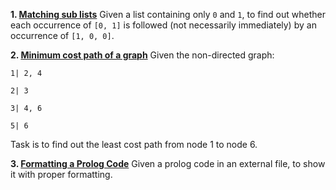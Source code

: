 **1. [Matching sub lists](https://github.com/anubhab91/PrologTests/blob/master/1%20Matching%20sub%20lists.pl)**
 Given a list containing only `0` and `1`, to find out whether each occurrence of `[0, 1]` is followed (not necessarily immediately) by an occurrence of `[1, 0, 0]`. 

 
**2. [Minimum cost path of a graph](https://github.com/anubhab91/PrologTests/blob/master/2%20Minimum%20cost%20path%20of%20a%20graph.pl)**
 Given the non-directed graph:
 
	1| 2, 4
	
	2| 3
	
	3| 4, 6
	
	5| 6
	
Task is to find out the least cost path from node 1 to node 6. 


**3. [Formatting a Prolog Code](https://github.com/anubhab91/PrologTests/blob/master/3%20Formatting%20a%20Prolog%20Code.pl)**
 Given a prolog code in an external file, to show it with proper formatting.